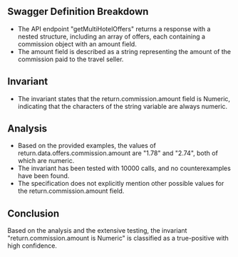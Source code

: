 ## Swagger Definition Breakdown
- The API endpoint "getMultiHotelOffers" returns a response with a nested structure, including an array of offers, each containing a commission object with an amount field.
- The amount field is described as a string representing the amount of the commission paid to the travel seller.

## Invariant
- The invariant states that the return.commission.amount field is Numeric, indicating that the characters of the string variable are always numeric.

## Analysis
- Based on the provided examples, the values of return.data.offers.commission.amount are "1.78" and "2.74", both of which are numeric.
- The invariant has been tested with 10000 calls, and no counterexamples have been found.
- The specification does not explicitly mention other possible values for the return.commission.amount field.

## Conclusion
Based on the analysis and the extensive testing, the invariant "return.commission.amount is Numeric" is classified as a true-positive with high confidence.
